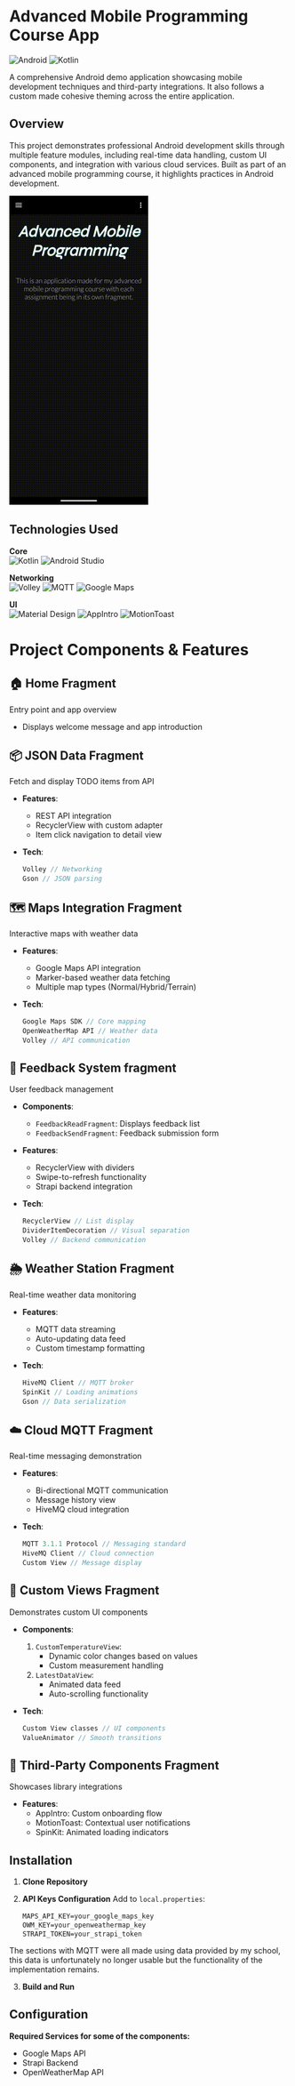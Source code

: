 # Advanced Mobile Programming Course App

![Android](https://img.shields.io/badge/Android-3DDC84?style=for-the-badge&logo=android&logoColor=white)
![Kotlin](https://img.shields.io/badge/Kotlin-0095D5?style=for-the-badge&logo=kotlin&logoColor=white)

A comprehensive Android demo application showcasing mobile development techniques and third-party integrations. It also follows a custom made cohesive theming across the entire application.

## Overview

This project demonstrates professional Android development skills through multiple feature modules, including real-time data handling, custom UI components, and integration with various cloud services. Built as part of an advanced mobile programming course, it highlights practices in Android development.

![Demo](../media/demo1.gif)

## Technologies Used

**Core**  
![Kotlin](https://img.shields.io/badge/Kotlin-0095D5?style=flat&logo=kotlin&logoColor=white)
![Android Studio](https://img.shields.io/badge/Android_Studio-3DDC84?style=flat&logo=android-studio&logoColor=white)

**Networking**  
![Volley](https://img.shields.io/badge/Volley-EF2D5E?style=flat)
![MQTT](https://img.shields.io/badge/MQTT-660066?style=flat)
![Google Maps](https://img.shields.io/badge/Google_Maps-4285F4?style=flat&logo=google-maps&logoColor=white)

**UI**  
![Material Design](https://img.shields.io/badge/Material_Design-757575?style=flat&logo=material-design&logoColor=white)
![AppIntro](https://img.shields.io/badge/AppIntro-00C853?style=flat)
![MotionToast](https://img.shields.io/badge/MotionToast-FF4081?style=flat)

# Project Components & Features

## 🏠 Home Fragment

Entry point and app overview  

- Displays welcome message and app introduction  

## 📦 JSON Data Fragment

Fetch and display TODO items from API  

- **Features**:  
  - REST API integration
  - RecyclerView with custom adapter  
  - Item click navigation to detail view  
- **Tech**:  

  ```kotlin
  Volley // Networking
  Gson // JSON parsing
  ```

## 🗺 Maps Integration Fragment

Interactive maps with weather data  

- **Features**:  
  - Google Maps API integration  
  - Marker-based weather data fetching  
  - Multiple map types (Normal/Hybrid/Terrain)  
- **Tech**:  

  ```kotlin
  Google Maps SDK // Core mapping
  OpenWeatherMap API // Weather data
  Volley // API communication
  ```

## 📝 Feedback System fragment

User feedback management  

- **Components**:  
  - `FeedbackReadFragment`: Displays feedback list  
  - `FeedbackSendFragment`: Feedback submission form  
- **Features**:  
  - RecyclerView with dividers  
  - Swipe-to-refresh functionality  
  - Strapi backend integration  
- **Tech**:  

  ```kotlin
  RecyclerView // List display
  DividerItemDecoration // Visual separation
  Volley // Backend communication
  ```

## 🌦 Weather Station Fragment

Real-time weather data monitoring  

- **Features**:  
  - MQTT data streaming  
  - Auto-updating data feed  
  - Custom timestamp formatting  
- **Tech**:  

  ```kotlin
  HiveMQ Client // MQTT broker
  SpinKit // Loading animations
  Gson // Data serialization
  ```

## ☁️ Cloud MQTT Fragment

Real-time messaging demonstration  

- **Features**:  
  - Bi-directional MQTT communication  
  - Message history view  
  - HiveMQ cloud integration  
- **Tech**:  

  ```kotlin
  MQTT 3.1.1 Protocol // Messaging standard
  HiveMQ Client // Cloud connection
  Custom View // Message display
  ```

## 🎨 Custom Views Fragment

Demonstrates custom UI components  

- **Components**:  
  1. `CustomTemperatureView`:  
     - Dynamic color changes based on values  
     - Custom measurement handling  
  2. `LatestDataView`:  
     - Animated data feed  
     - Auto-scrolling functionality  
- **Tech**:  

  ```kotlin
  Custom View classes // UI components
  ValueAnimator // Smooth transitions
  ```

## 🧩 Third-Party Components Fragment

Showcases library integrations  

- **Features**:  
  - AppIntro: Custom onboarding flow  
  - MotionToast: Contextual user notifications  
  - SpinKit: Animated loading indicators  

## Installation

1. **Clone Repository**

2. **API Keys Configuration**
   Add to `local.properties`:

   ```properties
   MAPS_API_KEY=your_google_maps_key
   OWM_KEY=your_openweathermap_key
   STRAPI_TOKEN=your_strapi_token
   ```

  The sections with MQTT were all made using data provided by my school, this data is unfortunately no longer usable but the functionality of the implementation remains.

3. **Build and Run**

## Configuration

**Required Services for some of the components:**

- Google Maps API
- Strapi Backend
- OpenWeatherMap API
